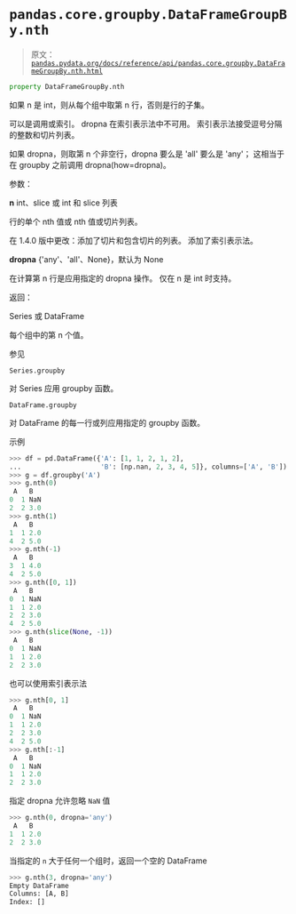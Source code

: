 # `pandas.core.groupby.DataFrameGroupBy.nth`

> 原文：[`pandas.pydata.org/docs/reference/api/pandas.core.groupby.DataFrameGroupBy.nth.html`](https://pandas.pydata.org/docs/reference/api/pandas.core.groupby.DataFrameGroupBy.nth.html)

```py
property DataFrameGroupBy.nth
```

如果 n 是 int，则从每个组中取第 n 行，否则是行的子集。

可以是调用或索引。 dropna 在索引表示法中不可用。 索引表示法接受逗号分隔的整数和切片列表。

如果 dropna，则取第 n 个非空行，dropna 要么是 'all' 要么是 'any'； 这相当于在 groupby 之前调用 dropna(how=dropna)。

参数：

**n** int、slice 或 int 和 slice 列表

行的单个 nth 值或 nth 值或切片列表。

在 1.4.0 版中更改：添加了切片和包含切片的列表。 添加了索引表示法。

**dropna** {'any'、'all'、None}，默认为 None

在计算第 n 行是应用指定的 dropna 操作。 仅在 n 是 int 时支持。

返回：

Series 或 DataFrame

每个组中的第 n 个值。

参见

`Series.groupby`

对 Series 应用 groupby 函数。

`DataFrame.groupby`

对 DataFrame 的每一行或列应用指定的 groupby 函数。

示例

```py
>>> df = pd.DataFrame({'A': [1, 1, 2, 1, 2],
...                    'B': [np.nan, 2, 3, 4, 5]}, columns=['A', 'B'])
>>> g = df.groupby('A')
>>> g.nth(0)
 A   B
0  1 NaN
2  2 3.0
>>> g.nth(1)
 A   B
1  1 2.0
4  2 5.0
>>> g.nth(-1)
 A   B
3  1 4.0
4  2 5.0
>>> g.nth([0, 1])
 A   B
0  1 NaN
1  1 2.0
2  2 3.0
4  2 5.0
>>> g.nth(slice(None, -1))
 A   B
0  1 NaN
1  1 2.0
2  2 3.0 
```

也可以使用索引表示法

```py
>>> g.nth[0, 1]
 A   B
0  1 NaN
1  1 2.0
2  2 3.0
4  2 5.0
>>> g.nth[:-1]
 A   B
0  1 NaN
1  1 2.0
2  2 3.0 
```

指定 dropna 允许忽略 `NaN` 值

```py
>>> g.nth(0, dropna='any')
 A   B
1  1 2.0
2  2 3.0 
```

当指定的 `n` 大于任何一个组时，返回一个空的 DataFrame

```py
>>> g.nth(3, dropna='any')
Empty DataFrame
Columns: [A, B]
Index: [] 
```
